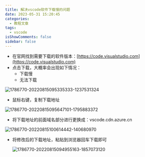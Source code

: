 ```yaml
---
title: 解决vscode软件下载慢的问题
date: 2023-05-31 15:20:45
categories:
  - 教程文章
tags:
  - vscode
isShowComments: false
sidebar: false
---
```


- 在官网找到需要下载的软件版本：[https://code.visualstudio.com](https://code.visualstudio.com)
- 点击下载，大概率会出现如下情况：
  - 下载慢
  - 无法下载

![1786770-20220815095335333-1237531324](../../../../figure/1786770-20220815095335333-1237531324.png)

- 鼠标右键，复制下载地址

![1786770-20220815095647101-1795883372](../../../../figure/1786770-20220815095647101-1795883372.png)

- 将下载地址的前面域名部分进行更换成：vscode.cdn.azure.cn

![1786770-20220815100614442-140680970](../../../../figure/1786770-20220815100614442-140680970.png)

- 将修改后的下载地址，粘贴到浏览器回车下载即可

  ![1786770-20220815094955163-1857073120](../../../../figure/1786770-20220815094955163-1857073120.png)
